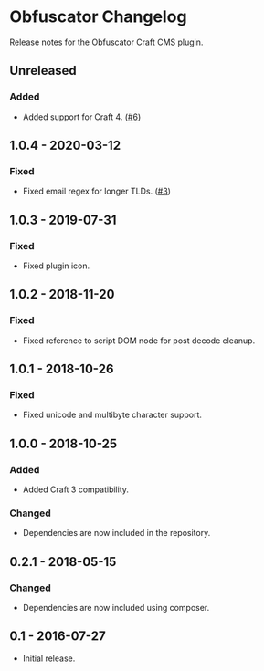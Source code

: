# Obfuscator Changelog

Release notes for the Obfuscator Craft CMS plugin.



## Unreleased

### Added
- Added support for Craft 4. ([#6](https://github.com/miranj/craft-obfuscator/issues/6))



## 1.0.4 - 2020-03-12

### Fixed
- Fixed email regex for longer TLDs. ([#3](https://github.com/miranj/craft-obfuscator/issues/3))



## 1.0.3 - 2019-07-31

### Fixed
- Fixed plugin icon.



## 1.0.2 - 2018-11-20

### Fixed
- Fixed reference to script DOM node for post decode cleanup.



## 1.0.1 - 2018-10-26

### Fixed
- Fixed unicode and multibyte character support.



## 1.0.0 - 2018-10-25

### Added
- Added Craft 3 compatibility.

### Changed
- Dependencies are now included in the repository.



## 0.2.1 - 2018-05-15

### Changed
- Dependencies are now included using composer.



## 0.1 - 2016-07-27
- Initial release.
